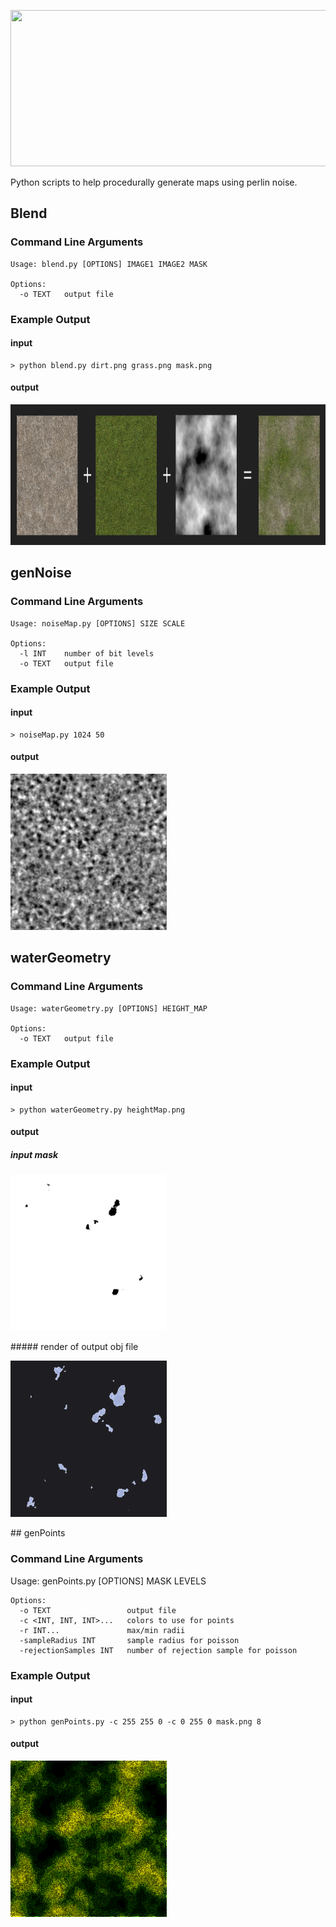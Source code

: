 <p align="center">
  <img width="2000" height="250" src="/images/banner.png">
</p>

Python scripts to help procedurally generate maps using perlin noise.

## Blend
### Command Line Arguments
```shell
Usage: blend.py [OPTIONS] IMAGE1 IMAGE2 MASK

Options:
  -o TEXT   output file
```
### Example Output
#### input
```shell
> python blend.py dirt.png grass.png mask.png
```
#### output
<p align="center">
  <img width="1000" height="225" src="/images/blend.png">
</p>

## genNoise

### Command Line Arguments
```shell
Usage: noiseMap.py [OPTIONS] SIZE SCALE

Options:
  -l INT    number of bit levels
  -o TEXT   output file
```
### Example Output
#### input
```shell
> noiseMap.py 1024 50
```
#### output
<p align="left">
  <img width="250" height="250" src="/images/noiseMap.png">
</p>

## waterGeometry

### Command Line Arguments
```shell
Usage: waterGeometry.py [OPTIONS] HEIGHT_MAP

Options:
  -o TEXT   output file
```
### Example Output
#### input
```shell
> python waterGeometry.py heightMap.png
```
#### output
##### input mask
<p align="left">
  <img width="250" height="250" src="/images/water1.png">
</p>
##### render of output obj file
<p align="left">
  <img width="250" height="250" src="/images/water2.png">
</p>
## genPoints

### Command Line Arguments

Usage: genPoints.py [OPTIONS] MASK LEVELS
```shell
Options:
  -o TEXT                 output file
  -c <INT, INT, INT>...   colors to use for points
  -r INT...               max/min radii
  -sampleRadius INT       sample radius for poisson
  -rejectionSamples INT   number of rejection sample for poisson
```
### Example Output
#### input
```shell
> python genPoints.py -c 255 255 0 -c 0 255 0 mask.png 8
```
#### output
<p align="left">
  <img width="250" height="250" src="/images/genPoints.png">
</p>
